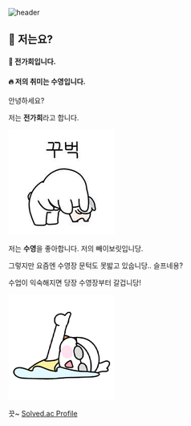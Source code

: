 ![header](https://capsule-render.vercel.app/api?type=rounded&color=gradient&height=200&section=header&text=안녕하세요!%20%F0%9F%A4%97)

<div>
  <!--Body-->
  
  ## 👀 저는요? 
  #### :raising_hand: 전가희입니다. <br/>
  #### :fire: 저의 취미는 수영입니다.<br/>

  
안녕하세요? <br>

저는 **전가희**라고 합니다.  


![인사](꾸벅초.jpg)

저는 **수영**을 좋아합니다. 
저의 빼이보릿입니당.



그렇지만 요즘엔 수영장 문턱도 못밟고 있숩니당.. 슬프네용? 

수업이 익숙해지면 당장 수영장부터 갈겁니당! 

![수영](./수영.png)

끗~
[Solved.ac Profile](http://mazassumnida.wtf/api/v2/generate_badge?boj=krjgh@naver.com%EB%B0%B1%EC%A4%80%EC%95%84%EC%9D%B4%EB%94%94)




